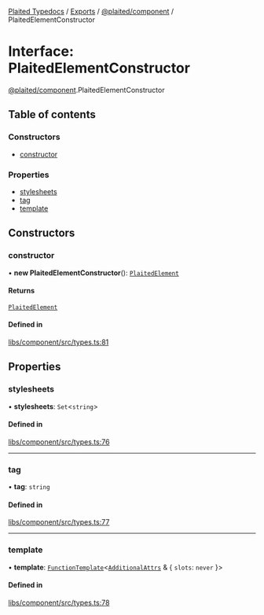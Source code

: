 [Plaited Typedocs](../README.md) / [Exports](../modules.md) / [@plaited/component](../modules/plaited_component.md) / PlaitedElementConstructor

# Interface: PlaitedElementConstructor

[@plaited/component](../modules/plaited_component.md).PlaitedElementConstructor

## Table of contents

### Constructors

- [constructor](plaited_component.PlaitedElementConstructor.md#constructor)

### Properties

- [stylesheets](plaited_component.PlaitedElementConstructor.md#stylesheets)
- [tag](plaited_component.PlaitedElementConstructor.md#tag)
- [template](plaited_component.PlaitedElementConstructor.md#template)

## Constructors

### constructor

• **new PlaitedElementConstructor**(): [`PlaitedElement`](plaited_component.PlaitedElement.md)

#### Returns

[`PlaitedElement`](plaited_component.PlaitedElement.md)

#### Defined in

[libs/component/src/types.ts:81](https://github.com/plaited/plaited/blob/39779d0/libs/component/src/types.ts#L81)

## Properties

### stylesheets

• **stylesheets**: `Set`<`string`\>

#### Defined in

[libs/component/src/types.ts:76](https://github.com/plaited/plaited/blob/39779d0/libs/component/src/types.ts#L76)

___

### tag

• **tag**: `string`

#### Defined in

[libs/component/src/types.ts:77](https://github.com/plaited/plaited/blob/39779d0/libs/component/src/types.ts#L77)

___

### template

• **template**: [`FunctionTemplate`](../modules/plaited_jsx.index.md#functiontemplate)<[`AdditionalAttrs`](plaited_jsx.index.AdditionalAttrs.md) & { `slots`: `never`  }\>

#### Defined in

[libs/component/src/types.ts:78](https://github.com/plaited/plaited/blob/39779d0/libs/component/src/types.ts#L78)
